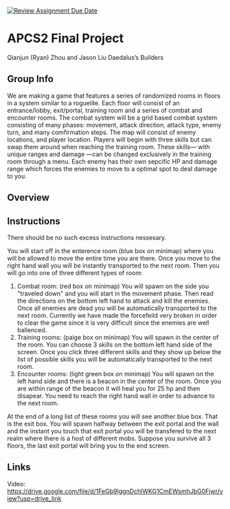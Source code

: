 [![Review Assignment Due Date](https://classroom.github.com/assets/deadline-readme-button-24ddc0f5d75046c5622901739e7c5dd533143b0c8e959d652212380cedb1ea36.svg)](https://classroom.github.com/a/syDSSnTt)
# APCS2 Final Project
Qianjun (Ryan) Zhou and Jason Liu
Daedalus’s Builders
## Group Info
We are making a game that features a series of randomized rooms in floors in a system similar to a roguelite. Each floor will consist of an entrance/lobby, exit/portal, training room and a series of combat and encounter rooms. The combat system will be a grid based combat system consisting of many phases: movement, attack direction, attack type, enemy turn, and many comfirmation steps. The map will consist of enemy locations, and player location. Players will begin with three skills but can swap them around when reaching the training room. These skills— with unique ranges and damage —can be changed exclusively in the training room through a menu. Each enemy has their own sepcific HP and damage range which forces the enemies to move to a optimal spot to deal damage to you. 
## Overview

## Instructions
There should be no such excess instructions nessesary.

You will start off in the enterence room (blue box on minimap) where you will be allowed to move the entire time you are there. Once you move to the right hand wall you will be instantly transported to the next room.
Then you will go into one of three different types of room:
1) Combat room: (red box on minimap) You will spawn on the side you "traveled down" and you will start in the movement phase. Then read the directions on the bottom left hand to attack and kill the enemies. Once all enemies are dead you will be automatically transported to the next room. Currently we have made the forcefeild very broken in order to clear the game since it is very difficult since the enemies are well ballenced.
2) Training rooms: (paige box on minimap) You will spawn in the center of the room. You can choose 3 skills on the bottom left hand side of the screen. Once you click three different skills and they show up below the list of possible skills you will be automatically transported to the next room.
3) Encounter rooms: (light green box on minimap) You will spawn on the left hand side and there is a beacon in the center of the room. Once you are within range of the beacon it will heal you for 25 hp and then disapear. You need to reach the right hand wall in order to advance to the next room.

At the end of a long list of these rooms you will see another blue box. That is the exit box. You will spawn halfway between the exit portal and the wall and the instant you touch that exit portal you will be transfered to the next realm where there is a host of different mobs.
Suppose you survive all 3 floors, the last exit portal will bring you to the end screen.

## Links

Video:
https://drive.google.com/file/d/1FeGb9IggnDchlWKG1CmEWsmhJbG0Fjwr/view?usp=drive_link
